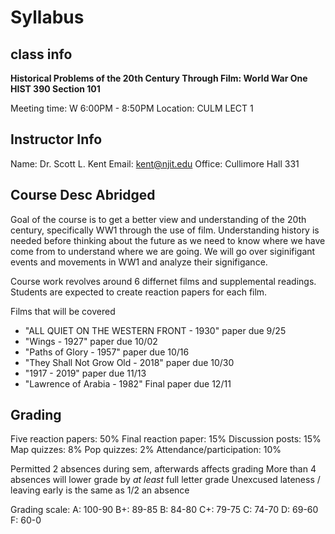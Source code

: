 # Syllabus

## class info
**Historical Problems of the 20th Century Through Film: World War One**
**HIST 390 Section 101**

Meeting time:   W 6:00PM - 8:50PM
Location:       CULM LECT 1

## Instructor Info
Name:           Dr. Scott L. Kent
Email:          kent@njit.edu
Office:         Cullimore Hall 331

## Course Desc Abridged
Goal of the course is to get a better view and understanding of the 20th century, specifically WW1 through the use of film. Understanding history is needed before thinking about the future as we need to know where we have come from to understand where we are going. We will go over siginifigant events and movements in WW1 and analyze their signifigance.

Course work revolves around 6 differnet films and supplemental readings. Students are expected to create reaction papers for each film.

Films that will be covered
- "ALL QUIET ON THE WESTERN FRONT - 1930"   paper due 9/25
- "Wings - 1927"                            paper due 10/02
- "Paths of Glory - 1957"                   paper due 10/16
- "They Shall Not Grow Old - 2018"          paper due 10/30
- "1917 - 2019"                             paper due 11/13
- "Lawrence of Arabia - 1982"               Final paper due 12/11

## Grading

Five reaction papers:       50%
Final reaction paper:       15%
Discussion posts:           15%
Map quizzes:                8%
Pop quizzes:                2%
Attendance/participation:   10%

Permitted 2 absences during sem, afterwards affects grading
More than 4 absences will lower grade by *at least* full letter grade
Unexcused lateness / leaving early is the same as 1/2 an absence

Grading scale:
A:  100-90
B+: 89-85
B:  84-80
C+: 79-75
C:  74-70
D:  69-60
F:  60-0


